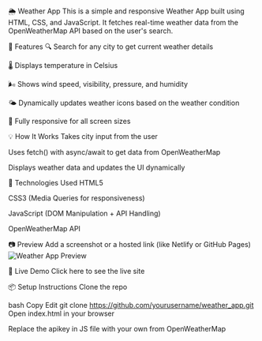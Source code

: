 🌦️ Weather App
This is a simple and responsive Weather App built using HTML, CSS, and JavaScript. It fetches real-time weather data from the OpenWeatherMap API based on the user's search.

🔧 Features
🔍 Search for any city to get current weather details

🌡️ Displays temperature in Celsius

🌬️ Shows wind speed, visibility, pressure, and humidity

🌤️ Dynamically updates weather icons based on the weather condition

📱 Fully responsive for all screen sizes

💡 How It Works
Takes city input from the user

Uses fetch() with async/await to get data from OpenWeatherMap

Displays weather data and updates the UI dynamically

🧪 Technologies Used
HTML5

CSS3 (Media Queries for responsiveness)

JavaScript (DOM Manipulation + API Handling)

OpenWeatherMap API

📷 Preview
Add a screenshot or a hosted link (like Netlify or GitHub Pages)
![Weather App Preview](link-to-image.png)

🔗 Live Demo
Click here to see the live site

📦 Setup Instructions
Clone the repo

bash
Copy
Edit
git clone https://github.com/yourusername/weather_app.git
Open index.html in your browser

Replace the apikey in JS file with your own from OpenWeatherMap
